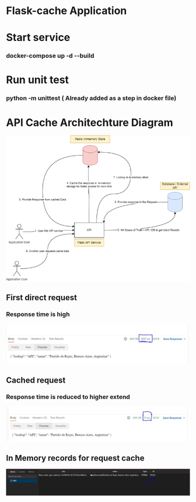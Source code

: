 # Flask-cache Application




# Start service
### docker-compose up -d --build

# Run unit test
### python -m unittest  ( Already added as a step in docker file)


# API Cache Architechture Diagram

![Architechture Image](./images/FlaskCaching.drawio.png)

## First direct request 
### Response time is high
![Without cache](./images/slow_response.JPG)

## Cached request
### Response time is reduced to higher extend
![With cache implementation](./images/fast.JPG)


## In Memory records for request cache
![Redis cache](./images/RedisStore.JPG)